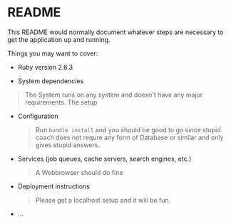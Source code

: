 # README

This README would normally document whatever steps are necessary to get the
application up and running.

Things you may want to cover:

* Ruby version
  2.6.3

* System dependencies
 > The System runs on any system and doesn't have any major requirements.
 > The setup

* Configuration
  > Run `bundle install` and you should be good to go since stupid coach does not requre any form of Database or similar and only gives stupid answers.

* Services (job queues, cache servers, search engines, etc.)
  > A Webbrowser should do fine

* Deployment instructions
  > Please get a localhost setup and it will be fun.

* ...
